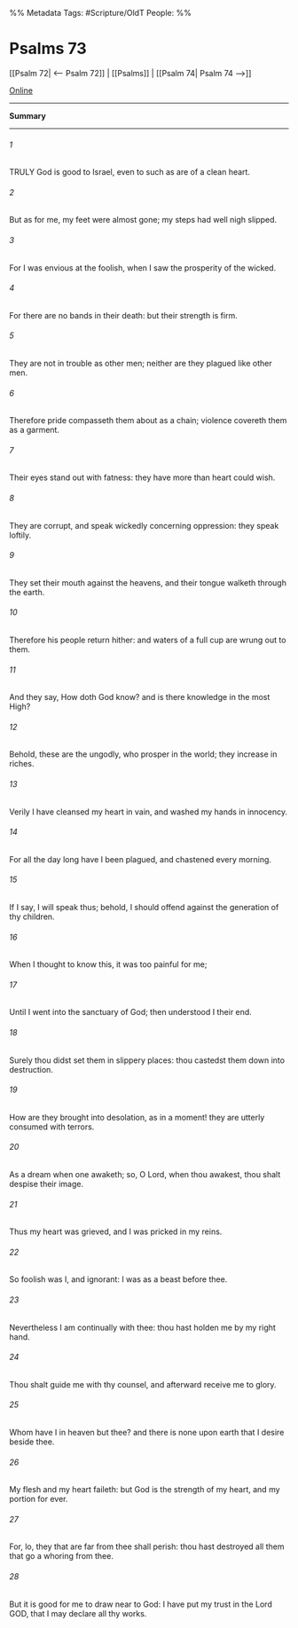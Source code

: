 

%% Metadata
Tags: #Scripture/OldT
People: 
%%
# Psalms 73
[[Psalm 72| <-- Psalm 72]] | [[Psalms]] | [[Psalm 74| Psalm 74 -->]]

[Online](https://churchofjesuschrist.org/study/scriptures/ot/ps/73?lang=eng)

---
__Summary__



---

###### 1
TRULY God is good to Israel, even to such as are of a clean heart.
###### 2
But as for me, my feet were almost gone; my steps had well nigh slipped.
###### 3
For I was envious at the foolish, when I saw the prosperity of the wicked.
###### 4
For there are no bands in their death: but their strength is firm.
###### 5
They are not in trouble as other men; neither are they plagued like other men.
###### 6
Therefore pride compasseth them about as a chain; violence covereth them as a garment.
###### 7
Their eyes stand out with fatness: they have more than heart could wish.
###### 8
They are corrupt, and speak wickedly concerning oppression: they speak loftily.
###### 9
They set their mouth against the heavens, and their tongue walketh through the earth.
###### 10
Therefore his people return hither: and waters of a full cup are wrung out to them.
###### 11
And they say, How doth God know?  and is there knowledge in the most High?
###### 12
Behold, these are the ungodly, who prosper in the world; they increase in riches.
###### 13
Verily I have cleansed my heart in vain, and washed my hands in innocency.
###### 14
For all the day long have I been plagued, and chastened every morning.
###### 15
If I say, I will speak thus; behold, I should offend against the generation of thy children.
###### 16
When I thought to know this, it was too painful for me;
###### 17
Until I went into the sanctuary of God; then understood I their end.
###### 18
Surely thou didst set them in slippery places: thou castedst them down into destruction.
###### 19
How are they brought into desolation, as in a moment!  they are utterly consumed with terrors.
###### 20
As a dream when one awaketh; so, O Lord, when thou awakest, thou shalt despise their image.
###### 21
Thus my heart was grieved, and I was pricked in my reins.
###### 22
So foolish was I, and ignorant: I was as a beast before thee.
###### 23
Nevertheless I am continually with thee: thou hast holden me by my right hand.
###### 24
Thou shalt guide me with thy counsel, and afterward receive me to glory.
###### 25
Whom have I in heaven but thee?  and there is none upon earth that I desire beside thee.
###### 26
My flesh and my heart faileth: but God is the strength of my heart, and my portion for ever.
###### 27
For, lo, they that are far from thee shall perish: thou hast destroyed all them that go a whoring from thee.
###### 28
But it is good for me to draw near to God: I have put my trust in the Lord GOD, that I may declare all thy works.



